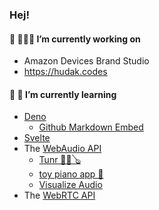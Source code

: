 ### Hej!


#### 🔭 🧑🏻‍💻 I’m currently working on

- Amazon Devices Brand Studio
- <https://hudak.codes>

#### 🧠 🌱 I’m currently learning

- [Deno](https://deno.land/)
  - [Github Markdown Embed](https://github.com/jonathanhudak/github-embed)
- [Svelte](https://svelte.dev/)
- The [WebAudio API](https://developer.mozilla.org/en-US/docs/Web/API/Web_Audio_API)
  - [Tunr 🎵🎸🪕](https://github.com/jonathanhudak/tunr)
  - [toy piano app 🎹](https://jonathanhudak.github.io/audio.hudak.land/)
  - [Visualize Audio](https://github.com/jonathanhudak/visualize-audio)
- The [WebRTC API](https://developer.mozilla.org/en-US/docs/Web/API/WebRTC_API)

